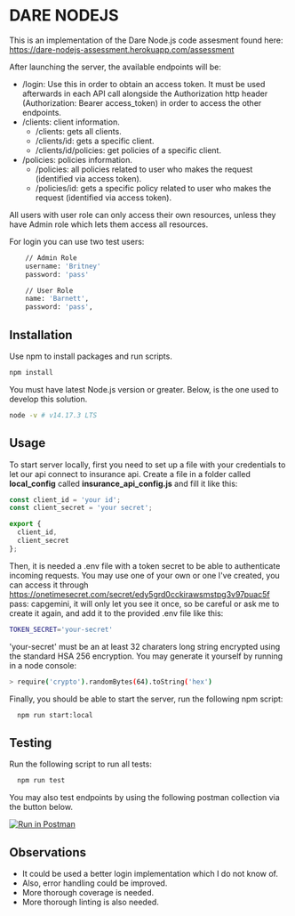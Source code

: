 # DARE NODEJS

This is an implementation of the Dare Node.js code assesment found here: https://dare-nodejs-assessment.herokuapp.com/assessment

After launching the server, the available endpoints will be:
  - /login: Use this in order to obtain an access token. It must be used afterwards in each API call alongside the Authorization http header (Authorization: Bearer access_token) in order to access the other endpoints.
  - /clients: client information.
    - /clients: gets all clients.
    - /clients/id: gets a specific client.
    - /clients/id/policies: get policies of a specific client.
  - /policies: policies information.
    - /policies: all policies related to user who makes the request (identified via access token).
    - /policies/id: gets a specific policy related to user who makes the request (identified via access token).


All users with user role can only access their own resources, unless they have Admin role which lets them access all resources.

For login you can use two test users: 
```bash   
    // Admin Role
    username: 'Britney'
    password: 'pass'

    // User Role
    name: 'Barnett',
    password: 'pass',
```

## Installation

Use npm to install packages and run scripts.

```bash
npm install 
```

You must have latest Node.js version or greater. Below, is the one used to develop this solution.

```bash
node -v # v14.17.3 LTS
```

## Usage

To start server locally, first you need to set up a file with your credentials to let our api connect to insurance api. Create a file in a folder called **local_config** called **insurance_api_config.js** and fill it like this:

```javascript
const client_id = 'your id';
const client_secret = 'your secret';

export {
  client_id, 
  client_secret
};
```

Then, it is needed a .env file with a token secret to be able to authenticate incoming requests. You may use one of your own or one I've created, you can access it through https://onetimesecret.com/secret/edy5grd0cckirawsmstpg3v97puac5f pass: capgemini, it will only let you see it once, so be careful or ask me to create it again, and add it to the provided .env file like this:

```bash
TOKEN_SECRET='your-secret'
```
'your-secret' must be an at least 32 charaters long string encrypted using the standard HSA 256 encryption. You may generate it yourself by running in a node console:

```bash
> require('crypto').randomBytes(64).toString('hex') 
```

Finally, you should be able to start the server, run the following npm script:

```bash
  npm run start:local
```

## Testing

Run the following script to run all tests:

```bash
  npm run test
```

You may also test endpoints by using the following postman collection via the button below.

[![Run in Postman](https://run.pstmn.io/button.svg)](https://app.getpostman.com/run-collection/12742692-f0b89d5f-ec15-4319-a2af-41f7e4345659?action=collection%2Ffork&collection-url=entityId%3D12742692-f0b89d5f-ec15-4319-a2af-41f7e4345659%26entityType%3Dcollection%26workspaceId%3D29de48db-6433-4a17-8a3f-0cdad1161a1b#?env%5Bdare%20environment%5D=W3sia2V5IjoidG9rZW4iLCJ2YWx1ZSI6IiIsImVuYWJsZWQiOnRydWV9XQ==)

## Observations

- It could be used a better login implementation which I do not know of.
- Also, error handling could be improved.
- More thorough coverage is needed.
- More thorough linting is also needed.
